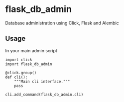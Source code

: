# flask_db_admin
Database administration using Click, Flask and Alembic

## Usage

In your main admin script

    import click
    import flask_db_admin

    @click.group()
    def cli():
        """Main cli interface."""
        pass

    cli.add_command(flask_db_admin.cli)
